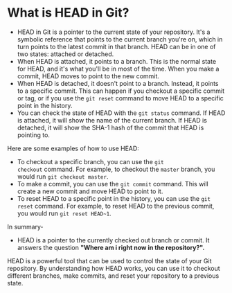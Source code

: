 # What is HEAD in Git?
- HEAD in Git is a pointer to the current state of your repository. It's a symbolic reference that points to the current branch you're on, which in turn points to the latest commit in that branch. HEAD can be in one of two states: attached or detached.
- When HEAD is attached, it points to a branch. This is the normal state for HEAD, and it's what you'll be in most of the time. When you make a commit, HEAD moves to point to the new commit.
- When HEAD is detached, it doesn't point to a branch. Instead, it points to a specific commit. This can happen if you checkout a specific commit or tag, or if you use the `git reset` command to move HEAD to a specific point in the history.
- You can check the state of HEAD with the `git status` command. If HEAD is attached, it will show the name of the current branch. If HEAD is detached, it will show the SHA-1 hash of the commit that HEAD is pointing to.

Here are some examples of how to use HEAD:

- To checkout a specific branch, you can use the `git checkout` command. For example, to checkout the `master` branch, you would run `git checkout master`.
- To make a commit, you can use the `git commit` command. This will create a new commit and move HEAD to point to it.
- To reset HEAD to a specific point in the history, you can use the `git reset` command. For example, to reset HEAD to the previous commit, you would run `git reset HEAD~1`.

In summary-
- HEAD is a pointer to the currently checked out branch or commit. It answers the question **"Where am i right now in the repository?".**

HEAD is a powerful tool that can be used to control the state of your Git repository. By understanding how HEAD works, you can use it to checkout different branches, make commits, and reset your repository to a previous state.
